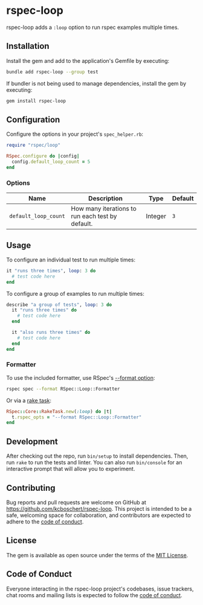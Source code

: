 # rspec-loop

rspec-loop adds a `:loop` option to run rspec examples multiple times.

## Installation

Install the gem and add to the application's Gemfile by executing:

```bash
bundle add rspec-loop --group test
```

If bundler is not being used to manage dependencies, install the gem by executing:

```bash
gem install rspec-loop
```

## Configuration

Configure the options in your project's `spec_helper.rb`:

```ruby
require "rspec/loop"

RSpec.configure do |config|
  config.default_loop_count = 5
end
```

### Options

| Name | Description | Type | Default |
| --- | --- | --- | --- |
| `default_loop_count` | How many iterations to run each test by default. | Integer | `3` |

## Usage

To configure an individual test to run multiple times:

```ruby
it "runs three times", loop: 3 do
  # test code here
end
```

To configure a group of examples to run multiple times:

```ruby
describe "a group of tests", loop: 3 do
  it "runs three times" do
    # test code here
  end

  it "also runs three times" do
    # test code here
  end
end
```

### Formatter

To use the included formatter, use RSpec's [--format option](https://rspec.info/features/3-13/rspec-core/command-line/format-option/):

```bash
rspec spec --format RSpec::Loop::Formatter
```

Or via a [rake task](https://rspec.info/features/3-13/rspec-core/command-line/rake-task/):

```ruby
RSpec::Core::RakeTask.new(:loop) do |t|
  t.rspec_opts = "--format RSpec::Loop::Formatter"
end
```

## Development

After checking out the repo, run `bin/setup` to install dependencies. Then, run `rake` to run the tests and linter. You can also run `bin/console` for an interactive prompt that will allow you to experiment.

## Contributing

Bug reports and pull requests are welcome on GitHub at <https://github.com/kcboschert/rspec-loop>. This project is intended to be a safe, welcoming space for collaboration, and contributors are expected to adhere to the [code of conduct](https://github.com/kcboschert/rspec-loop/blob/main/CODE_OF_CONDUCT.md).

## License

The gem is available as open source under the terms of the [MIT License](https://opensource.org/licenses/MIT).

## Code of Conduct

Everyone interacting in the rspec-loop project's codebases, issue trackers, chat rooms and mailing lists is expected to follow the [code of conduct](https://github.com/kcboschert/rspec-loop/blob/main/CODE_OF_CONDUCT.md).
